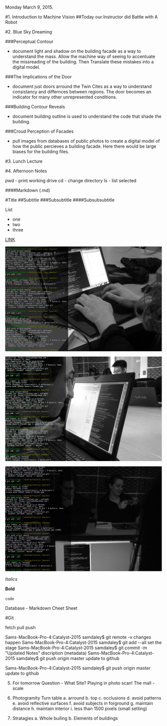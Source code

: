 Monday March 9, 2015.

#1. Introduction to Machine Vision
##Today our Instructor did Battle with A Robot

#2. Blue Sky Dreaming

###Perceptual Contour
* document light and shadow on the building facade as a way to understand the mass. Allow the machine way of seeing to accentuate the missreading of the building. Then Translate these mistakes into a digital model.

###The Implications of the Door
* document just doors arround the Twin Cites as a way to understand consistancy and differnces between regions. The door becomes an indicator for many other unrepresented conditions.

###Building Contour Reveals
* document building outline is used to understand the code that shade the building. 

###Croud Perception of Facades
* pull images from databases of public photos to create a digital model of how the public percieves a building facade. Here there would be large biases for the building files.

#3. Lunch Lecture

#4. Afternoon Notes

pwd - print working drive
cd - change directory
ls - list selected

####Markdown (.md)

#Title
##Subtitle
###Subsubtitle
####Subsubsubtitle

List
* one
* two
* three

[LINK](httpp://umn.edu)

![IMAGE](Image/MondayMarch9/andrea.jpg)

![IMAGE](Image/MondayMarch9/dustin.jpg)

![IMAGE](Image/MondayMarch9/jeramy.jpg)

*Italics*

**Bold**

`code`

Database - Markdown Cheet Sheet

#Git

fetch
pull
push

Sams-MacBook-Pro-4:Catalyst-2015 samdaley$ git remote -v 					changes happen
Sams-MacBook-Pro-4:Catalyst-2015 samdaley$ git add --all					set the stage
Sams-MacBook-Pro-4:Catalyst-2015 samdaley$ git commit -m "Updated Notes"	discription (metadata)
Sams-MacBook-Pro-4:Catalyst-2015 samdaley$ git push origin master			update to github

Sams-MacBook-Pro-4:Catalyst-2015 samdaley$ git push origin master			update to github


5. For tomorrow
	Question - What Site?
	Playing in photo scan!
		The mall - scale

6. Photogramity
	Turn table
	a. arround
	b. top
	c. occlusions
	d. avoid patterns
	e. avoid reflective surfaces
	f. avoid subjects in forground
	g. maintain distance
	h. maintain interior
	i. less than 1500 pixels (small setting)

7. Stratagies
	a. Whole builing
	b. Elements of buildings

